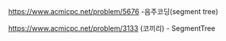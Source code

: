 https://www.acmicpc.net/problem/5676   -음주코딩(segment tree)

https://www.acmicpc.net/problem/3133 (코끼리)  - SegmentTree
